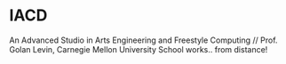 IACD
====

An Advanced Studio in Arts Engineering and Freestyle Computing // Prof. Golan Levin, Carnegie Mellon University
School works.. from distance! 
